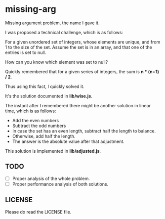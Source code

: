 # missing-arg

Missing argument problem, the name I gave it.

I was proposed a technical challenge, which is as follows:

For a given unordered set of integers, whose elements are unique, and from 1
to the size of the set. Assume the set is in an array, and that one of the
entries is set to null.

How can you know which element was set to null?

Quickly remembered that for a given series of integers, the sum is **n * (n+1)
/ 2**.

Thus using this fact, I quickly solved it.

It's the solution documented in **lib/wise.js**.

The instant after I remembered there might be another solution in linear time,
which is as follows:

- Add the even numbers
- Subtract the odd numbers
- In case the set has an even length, subtract half the length to balance.
- Otherwise, add half the length.
- The answer is the absolute value after that adjustment.

This solution is implemented in **lib/adjusted.js**.


## TODO

- [ ] Proper analysis of the whole problem.
- [ ] Proper performance analysis of both solutions.

## LICENSE

Please do read the LICENSE file.
